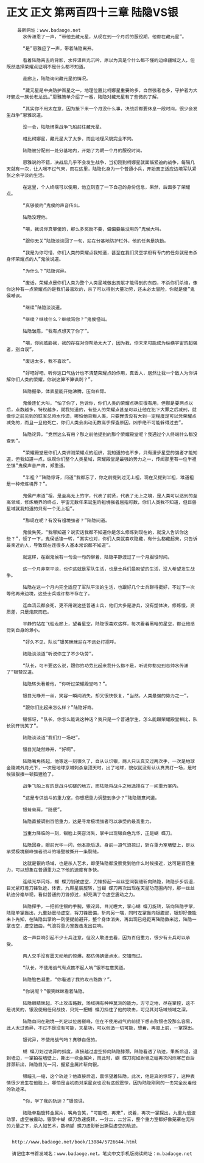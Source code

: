 # 正文 正文 第两百四十三章 陆隐VS银
        最新网址：www.badaoge.net
          水传潇恩了一声，“带他去藏元星，从现在到一个月后的服役期，他都在藏元星”。
      
          “是”恩雅应了一声，带着陆隐离开。
      
          看着陆隐离去的背影，水传潇目光沉吟，原以为真是个什么都不懂的边缘疆域之人，但既然选择荣耀点证明不是什么都不知道。
      
          走廊上，陆隐询问藏元星的情况。
      
          “藏元星是中央防护百星之一，地理位置比柯娜星重要的多，自然强者也多，守护者为大圩魍龙一族长老龙战…”恩雅简单介绍了一番，陆隐对藏元星有了些微的了解。
      
          “其实你不用太在意，因为接下来一个月没什么事，决战后都要休息一段时间，很少会发生战争”恩雅说道。
      
          没一会，陆隐搭乘战争飞船前往藏元星。
      
          相比柯娜星，藏元星大了太多，而且地理风貌完全不同。
      
          陆隐被分配到一处分基地内，开始了为期一个月的服役时间。
      
          恩雅说的不错，决战后几乎不会发生战争，当初刚到柯娜星就面临紧迫的战争，每隔几天就有一次，让人喘不过气来，而在这里，陆隐化身为一个普通小兵，开始真正适应边境军队紧张之余平淡的生活。
      
          在这里，个人终端可以使用，他立刻查了一下自己的身份信息，果然，后面多了荣耀点。
      
          “真够傻的”鬼侯的声音传出。
      
          陆隐没理他。
      
          “喂，我说你真够傻的，那么多奖励不要，偏偏要最没用的”鬼侯大叫。
      
          “跟你无关”陆隐淡淡回了一句，站在分基地防护栏外，他的任务是执勤。
      
          “我是为你可惜，你们人类的荣耀点我知道，甚至在我们灵空学府有专门的任务就是击杀身怀荣耀点的人”鬼侯说道。
      
          “为什么？”陆隐诧异。
      
          “废话，荣耀点是你们人类为整个人类星域做出贡献才能得到的东西，不杀你们杀谁，像你这种有一点荣耀点的是我们最喜欢的，杀了可以得到大量功劳，还未必太冒险，你就是傻”鬼侯嘲讽。
      
          “继续”陆隐淡淡道。
      
          “继续？继续什么？继续骂你？”鬼侯怪叫。
      
          陆隐皱眉，“我有点想灭了你了”。
      
          “喂，你别威胁我，我的存在对你帮助太大了，因为我，你未来可能成为纵横宇宙的超强者，别自误”。
      
          “废话太多，我不喜欢”。
      
          “好吧好吧，听你这口气估计也不清楚荣耀点的作用，真丢人，居然让我一个敌人为你讲解你们人类的荣耀，你说这算不算讽刺？”。
      
          陆隐握拳，体表星能开始沸腾，压向右臂。
      
          鬼侯连忙大叫，“怕了你了，告诉你，你们人类的荣耀点确实很有用，但那是要两点以后，点数越多，特权越多，就我知道的，有些人的荣耀点甚至可以让他在犯下大罪之后减刑，就像你之前见到的联军总帅水传潇，哪怕他背叛人类，只要罪责没有大到一定程度是可以凭荣耀点减免的，而且一旦他死亡，你们人类会出动无数高手探查原因，凶手绝不可能躲得过去”。
      
          陆隐诧异，“竟然这么有用？那之前他提到的那个荣耀殿堂呢？我通过个人终端什么都没查到”。
      
          “荣耀殿堂是你们人类评测荣耀点的组织，我知道的也不多，只有漫步星空的强者才能知道，但我知道一点，纵观你们整个人类星域，荣耀殿堂是最强的势力之一，传闻那里有一位半祖坐镇”鬼侯声音严肃，郑重道。
      
          “半祖？”陆隐惊讶，问道“我都忘了，你之前提到过无上祖，现在又提到半祖，难道祖是一种修炼境界？”。
      
          鬼侯严肃道“祖，是至高无上的字，代表了前贤，代表了无上之境，是人类可以达到的至高领域，修炼境界的终点，宇宙无数年来诞生的祖境强者屈指可数，你们人类我不知道，但巨兽星域就我知道的只有一个无上祖”。
      
          “那现在呢？有没有祖境强者？”陆隐问道。
      
          鬼侯失笑，“我哪知道？说实话我都不知道你是怎么修炼到现在的，就没人告诉你这些？”，顿了一下，鬼侯话锋一转，“其实也对，你们人类就喜欢隐藏，有什么都藏起来，只告诉最亲近的人，导致现在连很多人基本常识都不知道”。
      
          就这样，在跟鬼侯有一句没一句的聊着，陆隐平静渡过了一个月服役时间。
      
          这一个月非常平淡，也许这就是军队生活，也是士兵们最盼望的生活，没人希望发生战争。
      
          陆隐在这一个月内完全适应了军队平淡的生活，也跟好几个士兵聊得挺好，不过下一次等他再来边境，这些士兵或许都不存在了。
      
          连血流云都会死，更不用说这些普通士兵，他们大多是游兵，没有塑体决，修炼慢，资质差，只是炮灰而已。
      
          平静的站在飞船走廊上，望着星空，陆隐很喜欢这样，每次看着黑暗的星空，都让他感觉到自身的渺小。
      
          “好久不见，队长”银笑眯眯站在不远处打招呼。
      
          陆隐淡淡道“听说你立了不少功劳”。
      
          “队长，可不要这么说，跟你的功劳比起来我什么都不是，听说你都见到总帅水传潇了”银赞叹道。
      
          陆隐转头看着他，“你听过荣耀殿堂吗？”。
      
          银目光睁开一丝，笑容一瞬间消失，却又很快恢复，“当然，人类最强的势力之一”。
      
          “跟你们比起来怎么样？”陆隐好奇。
      
          银惊讶，“队长，你怎么能说这种话？我只是一个普通学生，怎么能跟荣耀殿堂相比，队长别开玩笑了”。
      
          陆隐淡淡道“我们打一场吧”。
      
          银目光陡然睁开，“好啊”。
      
          陆隐嘴角扬起，他等这一刻很久了，自从认识银，两人只认真交过两次手，一次是地球金陵城外月光下，一次是地球京城刺杀章顶天时，出了地球，貌似就没有认认真真打一场，是时候狠狠揍一顿狐狸脸了。
      
          战争飞船上有的是战斗切磋的地方，而陆隐将战斗之地选择在了一间重力室内。
      
          “这是专供战斗的重力室，你想把重力调整到多少？”陆隐随意问道。
      
          银耸耸肩，“随便”。
      
          陆隐直接调到百倍重力，这是寻常极境强者可以承受的最高重力。
      
          当重力降临的一刻，银脸上笑容消失，掌中出现银白色光华，正是蝴 蝶刀。
      
          陆隐回身，眼前光华一闪，他本能后退，身前一道气浪掠过，斩在重力室墙壁上，足以承受极境巅峰强者战斗的墙壁被撕开一条裂缝。
      
          这就是银的场域，也是杀人艺术，即便陆隐都没察觉到他什么时候接近，这可是百倍重力，可以想象在普通重力之下他的速度有多快。
      
          连续光华闪烁，蝴 蝶刀划破虚空，刀锋掠起一丝丝空间裂缝斩向陆隐，陆隐步步后退，目光紧盯着刀锋轨迹，体表，九颗星辰旋转，当蝴 蝶刀再次出现在天星功范围内时，那一丝丝轨迹分毫毕现，看似普通的刀锋掠过，却充满了令虚空震动之力。
      
          陆隐探手，一把抓住银的手腕，银诧异，目光瞪大，掌心蝴 蝶刀旋转，斩向陆隐手掌，陆隐单掌轰出，九重劲震动虚空，将刀锋震偏，斩向另一端，同时左掌轰向银腹部，银却好像能未卜先知，在陆隐出掌的一刻便提前避开，整个身体消失，再出现已经距离陆隐数米远，陆隐一掌击空，虚空扭曲，气浪将重力室轰击发出巨响。
      
          这一声巨响引起不少士兵注意，但没人敢进去看，因为百倍重力，很少有士兵可以承受。
      
          两人交手没有震天动地的惊爆，都仿佛蜻蜓点水，交错而过。
      
          “队长，不使用战气有点瞧不起人呐”银不在意笑道。
      
          陆隐脸色凝重，“你看透了我的攻击路数？”。
      
          “你说呢？”银笑眯眯看着陆隐。
      
          陆隐眼睛眯起，不止攻击路数，场域拥有种种莫测的能力，方寸之地，尽在掌控，这不是说笑的，银没使用任何战技，只凭一把蝴 蝶刀挡住了他的攻击，可见其对场域领域之深。
      
          陆隐自问在融境一列足以位居巅峰，但在不使用战气的前提下想击败银也没那么容易，此人太过诡异，不过不是没有可能，天星功，可以创造一切可能，想着，再度上前，一掌探出。
      
          银诧异，不使用战气吗？真够自信的。
      
          蝴 蝶刀划过诡异的弧度，直接越过虚空掠向陆隐脖颈，陆隐看透了轨迹，果断后退，退到墙边，一掌拍在墙壁上，撕出一块金属片，而此时，蝴 蝶刀宛如跗骨之蛆再次闪烁寒芒自后脖颈斩出，陆隐目光一闪，握紧金属片斩向银。
      
          银瞳孔一缩，这个轨迹？他直接后退，震惊望着陆隐，此次，他是真的惊讶了，这种表情很少发生在他脸上，哪怕是当初面对采星女也没有这般震惊，因为陆隐刚刚的一击完全反着他的轨迹来。
      
          “你，学了我的轨迹？”银惊讶。
      
          陆隐单指旋转金属片，嘴角含笑，“可能吧，再来”，说着，再次一掌探出，九重九倍波动掌，虚空被震动，银掌中蝴 蝶刀急速旋转，一分二，二分三，整个重力室都好像笼罩在无形的力量之下，杀人如艺术，数柄蝴 蝶刀虚影斩出撕裂虚空的轨迹。
      
      
      http://www.badaoge.net/book/13084/5726644.html
      
      请记住本书首发域名：www.badaoge.net。笔尖中文手机版阅读网址：m.badaoge.net